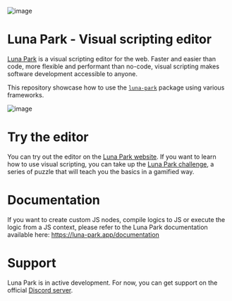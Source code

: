 ![image](https://user-images.githubusercontent.com/4563971/213183074-38c970f9-9071-4f1d-a8ec-09a52ea595da.png)

# Luna Park - Visual scripting editor

[Luna Park](https://luna-park.app) is a visual scripting editor for the web. Faster and easier than code, more flexible and performant than no-code, visual scripting makes software development accessible to anyone.

This repository showcase how to use the [`luna-park`](https://www.npmjs.com/package/luna-park) package using various frameworks.

![image](https://user-images.githubusercontent.com/4563971/213946220-93c196d7-2f36-410f-9d3c-3c1a6549858e.png)

# Try the editor

You can try out the editor on the [Luna Park website](https://luna-park.app). If you want to learn how to use visual scripting, you can take up the [Luna Park challenge](https://luna-park.app/challenge), a series of puzzle that will teach you the basics in a gamified way.

# Documentation

If you want to create custom JS nodes, compile logics to JS or execute the logic from a JS context, please refer to the Luna Park documentation available here:
https://luna-park.app/documentation

# Support

Luna Park is in active development. For now, you can get support on the official [Discord server](https://discord.gg/2eAk2AHvdw).
